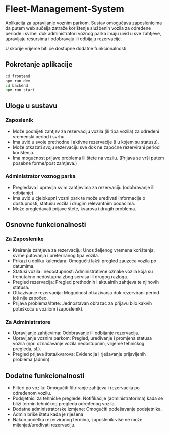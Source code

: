 # Fleet-Management-System

Aplikacija za upravljanje voznim parkom. Sustav omogućava zaposlenicima da putem web sučelja zatraže korištenje službenih vozila za određene periode i svrhe, dok administratori voznog parka imaju uvid u sve zahtjeve, upravljaju resursima i odobravaju ili odbijaju rezervacije.

U skorije vrijeme biti će dostupne dodatne funkcionalnosti.

## Pokretanje aplikacije

```sh
cd frontend
npm run dev
cd backend
npm run start
```

## Uloge u sustavu

### Zaposlenik

- Može podnijeti zahtjev za rezervaciju vozila (ili tipa vozila) za određeni vremenski period i svrhu.
- Ima uvid u svoje prethodne i aktivne rezervacije (i u kojem su statusu).
- Može otkazati svoju rezervaciju sve dok ne započne rezervirani period korištenja.
- Ima mogućnost prijave problema ili štete na vozilu. (Prijava se vrši putem posebne forme/post zahtjeva.)

### Administrator voznog parka

- Pregledava i upravlja svim zahtjevima za rezervaciju (odobravanje ili odbijanje).
- Ima uvid u cjelokupni vozni park te može uređivati informacije o dostupnosti, statusu vozila i drugim relevantnim podacima.
- Može pregledavati prijave štete, kvarova i drugih problema.

## Osnovne funkcionalnosti

### Za Zaposlenike

- Kreiranje zahtjeva za rezervaciju: Unos željenog vremena korištenja, svrhe putovanja i preferiranog tipa vozila.
- Prikazi u obliku kalendara: Omogućiti lakši pregled zauzeća vozila po datumima.
- Statusi vozila i nedostupnost: Administrativne oznake vozila koja su trenutačno nedostupna zbog servisa ili drugog razloga.
- Pregled rezervacija: Pregled prethodnih i aktualnih zahtjeva te njihovih statusa.
- Otkazivanje rezervacija: Mogućnost otkazivanja dok rezervirani period još nije započeo.
- Prijava problema/štete: Jednostavan obrazac za prijavu bilo kakvih poteškoća s vozilom (zaposlenik).

### Za Administratore

- Upravljanje zahtjevima: Odobravanje ili odbijanje rezervacija.
- Upravljanje voznim parkom: Pregled, uređivanje i promjena statusa vozila (npr. označavanje vozila nedostupnim, vrijeme tehničkog pregleda, sl.).
- Pregled prijava šteta/kvarova: Evidencija i rješavanje prijavljenih problema (admin).

## Dodatne funkcionalnosti

- Filteri po vozilu: Omogućiti filtriranje zahtjeva i rezervacija po određenom vozilu.
- Podsjetnici za tehničke preglede: Notifikacije (administratorima) kada se bliži termin tehničkog pregleda određenog vozila.
- Dodatne administratorske izmjene: Omogućiti podešavanje podsjetnika.
- Admin briše štetu kada je riješena
- Nakon početka rezerviranog termina, zaposlenik više ne može mijenjati/uređivati rezervaciju.